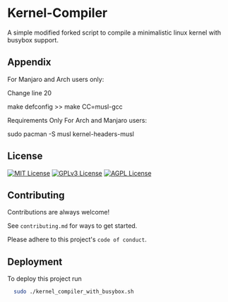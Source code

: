 
# Kernel-Compiler

A simple modified forked script to compile a minimalistic linux kernel with busybox support.



## Appendix

For Manjaro and Arch users only:

Change line 20 

make defconfig >> make CC=musl-gcc

Requirements Only For Arch and Manjaro users:

sudo pacman -S musl kernel-headers-musl

## License

[![MIT License](https://img.shields.io/badge/License-MIT-green.svg)](https://choosealicense.com/licenses/mit/)
[![GPLv3 License](https://img.shields.io/badge/License-GPL%20v3-yellow.svg)](https://opensource.org/licenses/)
[![AGPL License](https://img.shields.io/badge/license-AGPL-blue.svg)](http://www.gnu.org/licenses/agpl-3.0)


## Contributing

Contributions are always welcome!

See `contributing.md` for ways to get started.

Please adhere to this project's `code of conduct`.


## Deployment

To deploy this project run

```bash
  sudo ./kernel_compiler_with_busybox.sh
```

